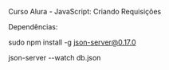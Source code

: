 Curso Alura - JavaScript: Criando Requisições

Dependências:

sudo npm install -g json-server@0.17.0

json-server --watch db.json 
